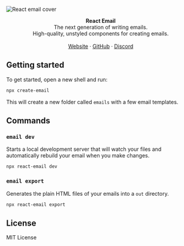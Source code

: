 ![React email cover](https://react.email/static/covers/react-email.png)

<div align="center"><strong>React Email</strong></div>
<div align="center">The next generation of writing emails.<br />High-quality, unstyled components for creating emails.</div>
<br />
<div align="center">
<a href="https://react.email">Website</a>
<span> · </span>
<a href="https://github.com/resend/react-email">GitHub</a>
<span> · </span>
<a href="https://react.email/discord">Discord</a>
</div>

## Getting started

To get started, open a new shell and run:

```sh
npx create-email
```

This will create a new folder called `emails` with a few email templates.

## Commands

### `email dev`

Starts a local development server that will watch your files and automatically rebuild your email when you make changes.

```sh
npx react-email dev
```

### `email export`

Generates the plain HTML files of your emails into a `out` directory.

```sh
npx react-email export
```

## License

MIT License

